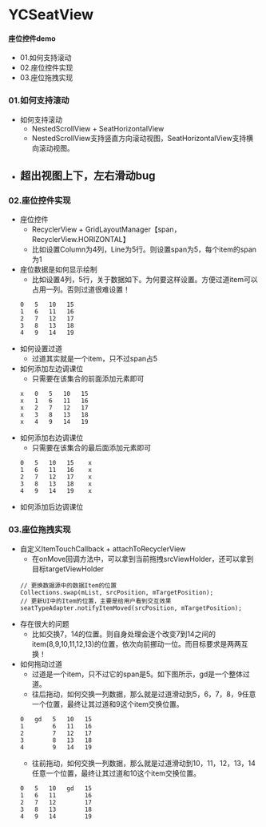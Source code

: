 # YCSeatView
#### 座位控件demo
- 01.如何支持滚动
- 02.座位控件实现
- 03.座位拖拽实现




### 01.如何支持滚动
- 如何支持滚动
    - NestedScrollView + SeatHorizontalView
    - NestedScrollView支持竖直方向滚动视图，SeatHorizontalView支持横向滚动视图。
- 超出视图上下，左右滑动bug
    -



### 02.座位控件实现
- 座位控件
    - RecyclerView + GridLayoutManager【span，RecyclerView.HORIZONTAL】
    - 比如设置Column为4列，Line为5行。则设置span为5，每个item的span为1
- 座位数据是如何显示绘制
    - 比如设置4列，5行，关于数据如下。为何要这样设置。方便过道item可以占用一列。否则过道很难设置！
    ```
    0   5   10   15
    1   6   11   16
    2   7   12   17
    3   8   13   18
    4   9   14   19
    ```
- 如何设置过道
    - 过道其实就是一个item，只不过span占5
- 如何添加左边调课位
    - 只需要在该集合的前面添加元素即可
    ```
    x   0   5   10   15
    x   1   6   11   16
    x   2   7   12   17
    x   3   8   13   18
    x   4   9   14   19
    ```
- 如何添加右边调课位
    - 只需要在该集合的最后面添加元素即可
    ```
    0   5   10   15    x
    1   6   11   16    x
    2   7   12   17    x
    3   8   13   18    x
    4   9   14   19    x
    ```
- 如何添加后边调课位




### 03.座位拖拽实现
- 自定义ItemTouchCallback + attachToRecyclerView
    - 在onMove回调方法中，可以拿到当前拖拽srcViewHolder，还可以拿到目标targetViewHolder
    ```
    // 更换数据源中的数据Item的位置
    Collections.swap(mList, srcPosition, mTargetPosition);
    // 更新UI中的Item的位置，主要是给用户看到交互效果
    seatTypeAdapter.notifyItemMoved(srcPosition, mTargetPosition);
    ```
- 存在很大的问题
    - 比如交换7，14的位置。则自身处理会逐个改变7到14之间的item(8,9,10,11,12,13)的位置，依次向前挪动一位。而目标要求是两两互换！
- 如何拖动过道
    - 过道是一个item，只不过它的span是5。如下图所示，gd是一个整体过道。
    - 往后拖动，如何交换一列数据，那么就是过道滑动到5，6，7，8，9任意一个位置，最终让其过道和9这个item交换位置。
    ```
    0   gd   5   10   15
    1        6   11   16
    2        7   12   17
    3        8   13   18
    4        9   14   19
    ```
    - 往前拖动，如何交换一列数据，那么就是过道滑动到10，11，12，13，14任意一个位置，最终让其过道和10这个item交换位置。
    ```
    0   5   10   gd   15
    1   6   11        16
    2   7   12        17
    3   8   13        18
    4   9   14        19
    ```















